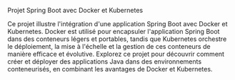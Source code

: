 Projet Spring Boot avec Docker et Kubernetes

Ce projet illustre l'intégration d'une application Spring Boot avec Docker et Kubernetes. Docker est utilisé pour encapsuler l'application Spring Boot dans des conteneurs légers et portables, tandis que Kubernetes orchestre le déploiement, la mise à l'échelle et la gestion de ces conteneurs de manière efficace et évolutive. Explorez ce projet pour découvrir comment créer et déployer des applications Java dans des environnements conteneurisés, en combinant les avantages de Docker et Kubernetes.
